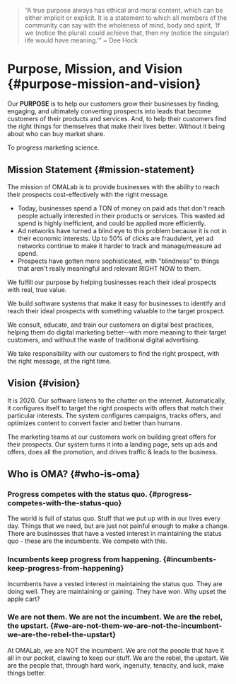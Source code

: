 > “A true purpose always has ethical and moral content, which can be either implicit or explicit. It is a statement to which all members of the community can say with the wholeness of mind, body and spirit, ‘If we \(notice the plural\) could achieve that, then my \(notice the singular\) life would have meaning.’” ~ Dee Hock

# Purpose, Mission, and Vision {#purpose-mission-and-vision}

Our **PURPOSE** is to help our customers grow their businesses by finding, engaging, and ultimately converting prospects into leads that become customers of their products and services. And, to help their customers find the right things for themselves that make their lives better. Without it being about who can buy market share.

To progress marketing science.

## Mission Statement {#mission-statement}

The mission of OMALab is to provide businesses with the ability to reach their prospects cost-effectively with the right message.

* Today, businesses spend a TON of money on paid ads that don't reach people actually interested in their products or services. This wasted ad spend is highly inefficient, and could be applied more efficiently.
* Ad networks have turned a blind eye to this problem because it is not in their economic interests. Up to 50% of clicks are fraudulent, yet ad networks continue to make it harder to track and manage/measure ad spend.
* Prospects have gotten more sophisticated, with "blindness" to things that aren't really meaningful and relevant RIGHT NOW to them.

We fulfill our purpose by helping businesses reach their ideal prospects with real, true value.

We build software systems that make it easy for businesses to identify and reach their ideal prospects with something valuable to the target prospect.

We consult, educate, and train our customers on digital best practices, helping them do digital marketing better--with more meaning to their target customers, and without the waste of traditional digital advertising.

We take responsibility with our customers to find the right prospect, with the right message, at the right time.

## Vision {#vision}

It is 2020. Our software listens to the chatter on the internet. Automatically, it configures itself to target the right prospects with offers that match their particular interests. The system configures campaigns, tracks offers, and optimizes content to convert faster and better than humans.

The marketing teams at our customers work on building great offers for their prospects. Our system turns it into a landing page, sets up ads and offers, does all the promotion, and drives traffic & leads to the business.

## Who is OMA? {#who-is-oma}

### Progress competes with the status quo. {#progress-competes-with-the-status-quo}

The world is full of status quo. Stuff that we put up with in our lives every day. Things that we need, but are just not painful enough to make a change. There are businesses that have a vested interest in maintaining the status quo - these are the incumbents. We compete with this.

### Incumbents keep progress from happening. {#incumbents-keep-progress-from-happening}

Incumbents have a vested interest in maintaining the status quo. They are doing well. They are maintaining or gaining. They have won. Why upset the apple cart?

### We are not them. We are not the incumbent. We are the rebel, the upstart. {#we-are-not-them-we-are-not-the-incumbent-we-are-the-rebel-the-upstart}

At OMALab, we are NOT the incumbent. We are not the people that have it all in our pocket, clawing to keep our stuff. We are the rebel, the upstart. We are the people that, through hard work, ingenuity, tenacity, and luck, make things better.

